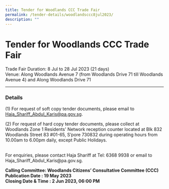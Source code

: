 ```yaml
---
title: Tender for Woodlands CCC Trade Fair
permalink: /tender-details/woodlandsccc8jul2023/
description: ""
---
```

Tender for Woodlands CCC Trade Fair
=======================================
Trade Fair Duration: 8 Jul to 28 Jul 2023 (21 days) <br>
Venue: Along Woodlands Avenue 7 (from Woodlands Drive 71 till Woodlands Avenue 4) and Along Woodlands Drive 71

* * *
### Details
(1) For request of soft copy tender documents, please email to Haja_Shariff_Abdul_Karis@pa.gov.sg.

(2) For request of hard copy tender documents, please collect at Woodlands Zone 1 Residents' Network reception counter located at Blk 832 Woodlands Street 83 #01-65, S’pore 730832 during operating hours from 10.00am to 6.00pm daily, except Public Holidays.

<br>
For enquiries, please contact Haja Shariff at Tel: 6368 9938 or email to Haja_Shariff_Abdul_Karis@pa.gov.sg.

**Calling Committee: Woodlands Citizens’ Consultative Committee (CCC)**<br>
**Publication Date : 19 May 2023** <br>
**Closing Date &amp; Time : 2 Jun 2023, 06:00 PM**